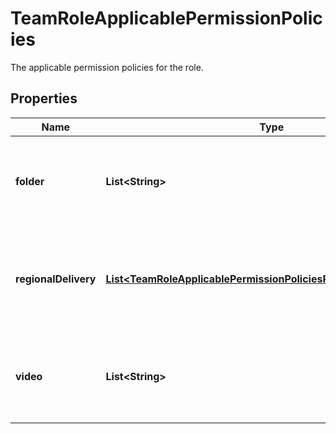

# TeamRoleApplicablePermissionPolicies

The applicable permission policies for the role.

## Properties

| Name | Type | Description | Notes |
|------------ | ------------- | ------------- | -------------|
|**folder** | **List&lt;String&gt;** | The applicable folder-related permission policies for the role. |  [optional] |
|**regionalDelivery** | [**List&lt;TeamRoleApplicablePermissionPoliciesRegionalDeliveryInner&gt;**](TeamRoleApplicablePermissionPoliciesRegionalDeliveryInner.md) | The applicable permission policies related to regional delivery for the role. |  [optional] |
|**video** | **List&lt;String&gt;** | The applicable video-related permission policies for the role. |  [optional] |



